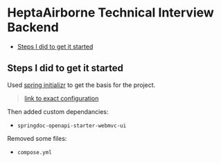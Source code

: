 # HeptaAirborne Technical Interview Backend <!-- omit in toc -->

- [Steps I did to get it started](#steps-i-did-to-get-it-started)

## Steps I did to get it started

Used [spring initializr](https://start.spring.io/) to get the basis for the project.
> [link to exact configuration](https://start.spring.io/#!type=maven-project&language=java&platformVersion=3.1.4&packaging=jar&jvmVersion=17&groupId=com.hainterview&artifactId=backend&name=backend&description=HeptaAirborne%20technical%20exercise&packageName=com.hainterview.backend&dependencies=postgresql,data-jpa,liquibase,docker-compose,lombok,web)

Then added custom dependancies:

- `springdoc-openapi-starter-webmvc-ui`

Removed some files:

- `compose.yml`
